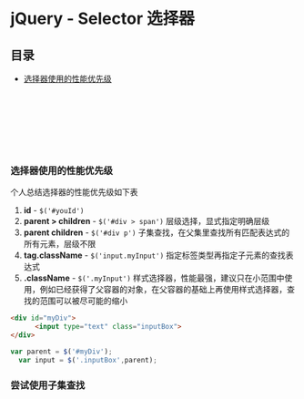 # jQuery - Selector 选择器

## 目录

- [选择器使用的性能优先级](#选择器使用的性能优先级)



<br><br><br><br><br><br>
### 选择器使用的性能优先级

个人总结选择器的性能优先级如下表
1. **id** - `$('#youId')`
1. **parent > children** - `$('#div > span')` 层级选择，显式指定明确层级
1. **parent children** - `$('#div p')` 子集查找，在父集里查找所有匹配表达式的所有元素，层级不限
1. **tag.className** - `$('input.myInput')` 指定标签类型再指定子元素的查找表达式
1. **.className** - `$('.myInput')` 样式选择器，性能最强，建议只在小范围中使用，例如已经获得了父容器的对象，在父容器的基础上再使用样式选择器，查找的范围可以被尽可能的缩小
  ```html
  <div id="myDiv">
		<input type="text" class="inputBox">
  </div>
  ```
  ```js
  var parent = $('#myDiv');
	var input = $('.inputBox',parent);
  ```


### 尝试使用子集查找

